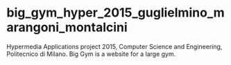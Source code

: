 # big_gym_hyper_2015_guglielmino_marangoni_montalcini
Hypermedia Applications project 2015, Computer Science and Engineering, Politecnico di Milano.
Big Gym is a website for a large gym.
